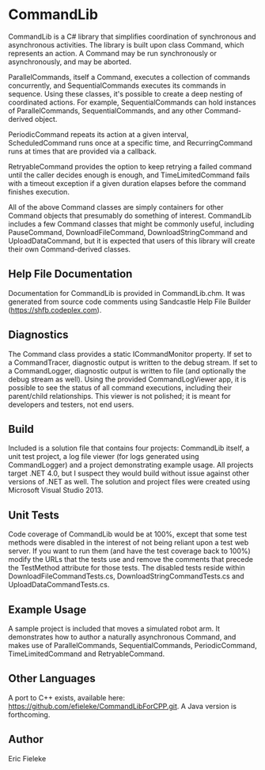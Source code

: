 CommandLib
=========

CommandLib is a C# library that simplifies coordination of synchronous and asynchronous activities. The library is built upon class Command, which represents an action. A Command may be run synchronously or asynchronously, and may be aborted.

ParallelCommands, itself a Command, executes a collection of commands concurrently, and SequentialCommands executes its commands in sequence. Using these classes, it's possible to create a deep nesting of coordinated actions. For example, SequentialCommands can hold instances of ParallelCommands, SequentialCommands, and any other Command-derived object.

PeriodicCommand repeats its action at a given interval, ScheduledCommand runs once at a specific time, and RecurringCommand runs at times that are provided via a callback.

RetryableCommand provides the option to keep retrying a failed command until the caller decides enough is enough, and TimeLimitedCommand fails with a timeout exception if a given duration elapses before the command finishes execution.

All of the above Command classes are simply containers for other Command objects that presumably do something of interest. CommandLib includes a few Command classes that might be commonly useful, including PauseCommand, DownloadFileCommand, DownloadStringCommand and UploadDataCommand, but it is expected that users of this library will create their own Command-derived classes.

Help File Documentation
----
Documentation for CommandLib is provided in CommandLib.chm. It was generated from source code comments using Sandcastle Help File Builder (https://shfb.codeplex.com).

Diagnostics
----
The Command class provides a static ICommandMonitor property. If set to a CommandTracer, diagnostic output is written to the debug stream. If set to a CommandLogger, diagnostic output is written to file (and optionally the debug stream as well). Using the provided CommandLogViewer app, it is possible to see the status of all command executions, including their parent/child relationships. This viewer is not polished; it is meant for developers and testers, not end users.

Build
----
Included is a solution file that contains four projects: CommandLib itself, a unit test project, a log file viewer (for logs generated using CommandLogger) and a project demonstrating example usage. All projects target .NET 4.0, but I suspect they would build without issue against other versions of .NET as well. The solution and project files were created using Microsoft Visual Studio 2013.

Unit Tests
----
Code coverage of CommandLib would be at 100%, except that some test methods were disabled in the interest of not being reliant upon a test web server. If you want to run them (and have the test coverage back to 100%) modify the URLs that the tests use and remove the comments that precede the TestMethod attribute for those tests. The disabled tests reside within DownloadFileCommandTests.cs, DownloadStringCommandTests.cs and UploadDataCommandTests.cs.

Example Usage
----
A sample project is included that moves a simulated robot arm. It demonstrates how to author a naturally asynchronous Command, and makes use of ParallelCommands, SequentialCommands, PeriodicCommand, TimeLimitedCommand and RetryableCommand.

Other Languages
----
A port to C++ exists, available here: https://github.com/efieleke/CommandLibForCPP.git. A Java version is forthcoming.

Author
----
Eric Fieleke
